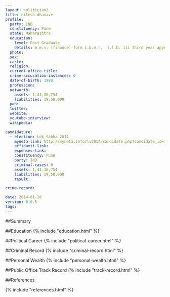 ```yaml
---
layout: politician2
title: nilesh dhanave
profile: 
  party: IND
  constituency: Pune
  state: Maharashtra
  education: 
    level: Post Graduate
    details: m.m.s. (finance) form i.b.m.r.  l.l.b. iii third year appearing year 2014  from abhinav law college ambegav  pune university   b.e.(electrical) bechlaor of engineering passed in 2000
  photo: 
  sex: 
  caste: 
  religion: 
  current-office-title: 
  crime-accusation-instances: 0
  date-of-birth: 1980
  profession: 
  networth: 
    assets: 1,41,36,754
    liabilities: 19,50,000
  pan: 
  twitter: 
  website: 
  youtube-interview: 
  wikipedia: 

candidature: 
  - election: Lok Sabha 2014
    myneta-link: http://myneta.info/ls2014/candidate.php?candidate_id=3631
    affidavit-link: 
    expenses-link: 
    constituency: Pune 
    party: IND
    criminal-cases: 0
    assets: 1,41,36,754
    liabilities: 19,50,000
    result:  

crime-record: 

date: 2014-01-28
version: 0.0.5
tags: 
---
```

##Summary


##Education
{% include "education.html" %}


##Political Career
{% include "political-career.html" %}


##Criminal Record
{% include "criminal-record.html" %}


##Personal Wealth
{% include "personal-wealth.html" %}


##Public Office Track Record
{% include "track-record.html" %}


##References


{% include "references.html" %}